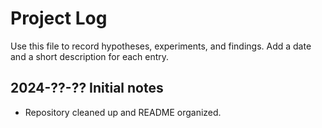 # Project Log

Use this file to record hypotheses, experiments, and findings. Add a date and a short description for each entry.

## 2024-??-?? Initial notes
- Repository cleaned up and README organized.
